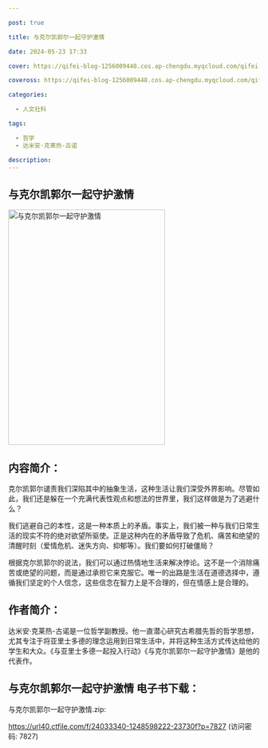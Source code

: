 ```yaml
---

post: true

title: 与克尔凯郭尔一起守护激情

date: 2024-05-23 17:33

cover: https://qifei-blog-1256009448.cos.ap-chengdu.myqcloud.com/qifei-blog/66262c660ea9cb14038cc519.jpg

coveross: https://qifei-blog-1256009448.cos.ap-chengdu.myqcloud.com/qifei-blog/66262c660ea9cb14038cc519.jpg

categories:

  - 人文社科

tags:

  - 哲学
  - 达米安·克莱热-古诺

description:
---
```


## 与克尔凯郭尔一起守护激情
<img alt="与克尔凯郭尔一起守护激情 " class="aligncenter loading" data-was-processed="true" decoding="async" fetchpriority="high" height="471" src="https://qifei-blog-1256009448.cos.ap-chengdu.myqcloud.com/qifei-blog/66262c660ea9cb14038cc519.jpg " style="cursor: zoom-in;" width="314"/>

## 内容简介：

克尔凯郭尔谴责我们深陷其中的抽象生活，这种生活让我们深受外界影响。尽管如此，我们还是躲在一个充满代表性观点和想法的世界里，我们这样做是为了逃避什么？

我们逃避自己的本性，这是一种本质上的矛盾。事实上，我们被一种与我们日常生活的现实不符的绝对欲望所驱使。正是这种内在的矛盾导致了危机、痛苦和绝望的清醒时刻（爱情危机、迷失方向、抑郁等）。我们要如何打破僵局？

根据克尔凯郭尔的说法，我们可以通过热情地生活来解决悖论。这不是一个消除痛苦或绝望的问题，而是通过承担它来克服它。唯一的出路是生活在道德选择中，遵循我们坚定的个人信念，这些信念在智力上是不合理的，但在情感上是合理的。

## 作者简介：

达米安·克莱热-古诺是一位哲学副教授。他一直潜心研究古希腊先哲的哲学思想，尤其专注于将亚里士多德的理念运用到日常生活中，并将这种生活方式传达给他的学生和大众。《与亚里士多德一起投入行动》《与克尔凯郭尔一起守护激情》是他的代表作。

## 与克尔凯郭尔一起守护激情 电子书下载：
与克尔凯郭尔一起守护激情.zip: 

https://url40.ctfile.com/f/24033340-1248598222-23730f?p=7827 (访问密码: 7827)
